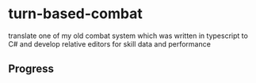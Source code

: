 # turn-based-combat
translate one of my old combat system which was written in typescript to C# and develop relative editors for skill data and performance

## Progress
